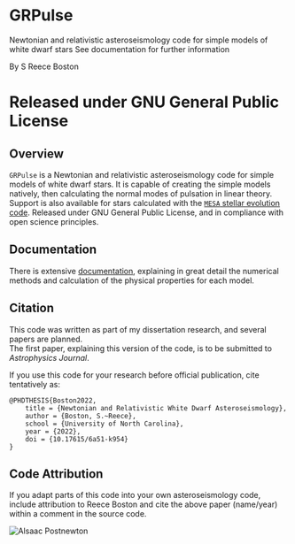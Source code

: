# GRPulse
Newtonian and relativistic asteroseismology code for simple models of white dwarf stars
See documentation for further information

By S Reece Boston

Released under GNU General Public License
=======

## Overview
`GRPulse` is a Newtonian and relativistic asteroseismology code for simple models of white dwarf stars.  It is capable of creating the simple models natively, then calculating the normal modes of pulsation in linear theory.  Support is also available for stars calculated with the [`MESA` stellar evolution code](http://mesa.sourceforge.net).   Released under GNU General Public License, and in compliance with open science principles.

## Documentation
There is extensive [documentation](https://github.com/rboston628/GRPulse/blob/master/documentation/documentation.pdf), explaining in great detail the numerical methods and calculation of the physical properties for each model.

## Citation
This code was written as part of my dissertation research, and several papers are planned.  
The first paper, explaining this version of the code, is to be submitted to *Astrophysics Journal*.

If you use this code for your research before official publication, cite tentatively as:
````
@PHDTHESIS{Boston2022,
	title = {Newtonian and Relativistic White Dwarf Asteroseismology},
	author = {Boston, S.~Reece},
	school = {University of North Carolina},
	year = {2022},
	doi = {10.17615/6a51-k954}
}
````


## Code Attribution
If you adapt parts of this code into your own asteroseismology code, include attribution to Reece Boston and cite the above paper (name/year) within a comment in the source code.

![Alsaac Postnewton](https://avatars.githubusercontent.com/u/52183986?s=400&u=7bbbafdd9277acc2c24fc2494f5df2ac2f472767&v=4)
